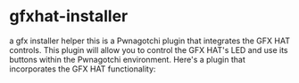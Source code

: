 # gfxhat-installer
a gfx installer helper
this is a Pwnagotchi plugin that integrates the GFX HAT controls. This plugin will allow you to control the GFX HAT's LED and use its buttons within the Pwnagotchi environment. Here's a plugin that incorporates the GFX HAT functionality:

